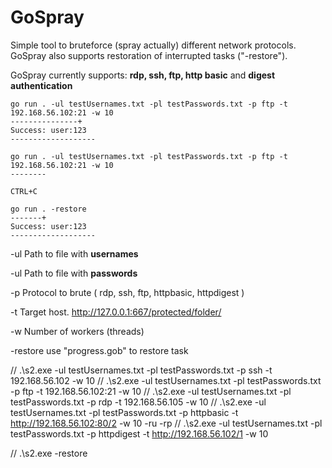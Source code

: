 # GoSpray
 Simple tool to bruteforce (spray actually) different network protocols.
 GoSpray also supports restoration of interrupted tasks ("-restore").
 
 GoSpray currently supports: **rdp, ssh, ftp, http basic** and **digest authentication**


```
go run . -ul testUsernames.txt -pl testPasswords.txt -p ftp -t 192.168.56.102:21 -w 10
---------------+
Success: user:123
-------------------
```


```
go run . -ul testUsernames.txt -pl testPasswords.txt -p ftp -t 192.168.56.102:21 -w 10
--------

CTRL+C

go run . -restore
-------+
Success: user:123
-------------------
```

-ul   Path to file with **usernames**

-ul   Path to file with **passwords**

-p   Protocol to brute ( rdp, ssh, ftp, httpbasic, httpdigest )

-t   Target host. http://127.0.0.1:667/protected/folder/

-w   Number of workers (threads)

-restore use "progress.gob" to restore task


//	.\s2.exe -ul testUsernames.txt -pl testPasswords.txt -p ssh -t 192.168.56.102 -w 10
//	.\s2.exe -ul testUsernames.txt -pl testPasswords.txt -p ftp -t 192.168.56.102:21 -w 10
//	.\s2.exe -ul testUsernames.txt -pl testPasswords.txt -p rdp -t 192.168.56.105 -w 10
//	.\s2.exe -ul testUsernames.txt -pl testPasswords.txt -p httpbasic -t http://192.168.56.102:80/2 -w 10 -ru -rp
//	.\s2.exe -ul testUsernames.txt -pl testPasswords.txt -p httpdigest -t http://192.168.56.102/1 -w 10

//	.\s2.exe -restore
